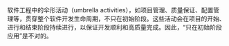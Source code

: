 软件工程中的伞形活动（umbrella activities），如项目管理、质量保证、配置管理等，贯穿整个软件开发生命周期，不只在初始阶段。这些活动会在项目的开始、进行和结束阶段持续进行，以保证开发顺利和高质量完成。因此，“只在初始阶段应用”是不对的。